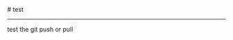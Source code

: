 
<html>
  <haed>
  # test
  </head>
  <body>
    <hr>
    <p>test the git push or pull</p>
    </body>
      </html>
